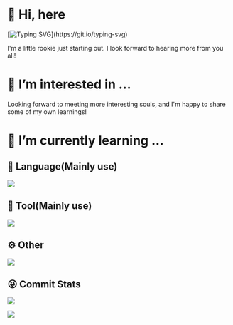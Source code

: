 # 👋 Hi, here
[![Typing SVG](https://readme-typing-svg.herokuapp.com?font=Fira+Code&pause=1000&random=false&width=435&lines=I%E2%80%99m+%40mischievousx.)](https://git.io/typing-svg)

I'm a little rookie just starting out. I look forward to hearing more from you all!

# 👀 I’m interested in ...
Looking forward to meeting more interesting souls, and I'm happy to share some of my own learnings!

# 🌱 I’m currently learning ...

## 🤟 Language(Mainly use)
![](https://icons.anoyi.com/?iconBgColor=f8fafc&icons=python,c,cpp,matlab,php,mysql)

## 🔨 Tool(Mainly use)
![](https://icons.anoyi.com/?iconBgColor=f8fafc&icons=vscode,markdown,gmail,opencv,linux,powershell)

## ⚙️ Other

![](https://icons.anoyi.com/?iconBgColor=f8fafc&icons=blender,github,git,docker,kubernetes)

## 😜 Commit Stats

![](https://github-readme-stats.vercel.app/api?username=AnoyiX&count_private=true&show_icons=true&theme=radical&show_owner=true)

![](https://github-profile-trophy.vercel.app/?username=AnoyiX&theme=radical&row=1)
